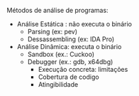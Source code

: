 Métodos de análise de programas:

- Análise Estática : não executa o binário
	- Parsing (ex: pev)
	- Dessassembling (ex: IDA Pro)
- Análise Dinâmica: executa o binário
	- Sandbox (ex.: Cuckoo)
	- Debugger (ex.: gdb, x64dbg)
		- Execução concreta: limitações
		-  Cobertura de codigo
		- Atingibilidade